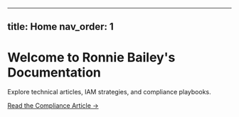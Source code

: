 
---
title: Home
nav_order: 1
---

# Welcome to Ronnie Bailey's Documentation

Explore technical articles, IAM strategies, and compliance playbooks.

[Read the Compliance Article →](iam-compliance-resilience)
